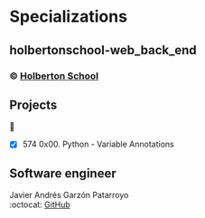 # Specializations
## holbertonschool-web_back_end
### :copyright: **[Holberton School](https://www.holbertonschool.com/)**

## Projects
:open_file_folder:
* [x] 574 0x00. Python - Variable Annotations

## Software engineer
Javier Andrés Garzón Patarroyo  
:octocat: [GitHub](https://github.com/javierandresgp/)

